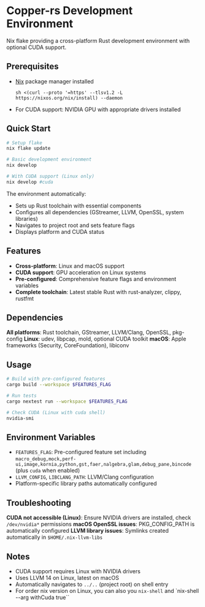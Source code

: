 # Copper-rs Development Environment

Nix flake providing a cross-platform Rust development environment with optional CUDA support.

## Prerequisites

- [Nix](https://nixos.org/download.html) package manager installed
    ```
    sh <(curl --proto '=https' --tlsv1.2 -L https://nixos.org/nix/install) --daemon
    ```
- For CUDA support: NVIDIA GPU with appropriate drivers installed

## Quick Start

```bash
# Setup flake
nix flake update

# Basic development environment
nix develop

# With CUDA support (Linux only)
nix develop #cuda
```

The environment automatically:

- Sets up Rust toolchain with essential components
- Configures all dependencies (GStreamer, LLVM, OpenSSL, system libraries)
- Navigates to project root and sets feature flags
- Displays platform and CUDA status

## Features

- **Cross-platform**: Linux and macOS support
- **CUDA support**: GPU acceleration on Linux systems
- **Pre-configured**: Comprehensive feature flags and environment variables
- **Complete toolchain**: Latest stable Rust with rust-analyzer, clippy, rustfmt

## Dependencies

**All platforms**: Rust toolchain, GStreamer, LLVM/Clang, OpenSSL, pkg-config
**Linux**: udev, libpcap, mold, optional CUDA toolkit
**macOS**: Apple frameworks (Security, CoreFoundation), libiconv

## Usage

```bash
# Build with pre-configured features
cargo build --workspace $FEATURES_FLAG

# Run tests
cargo nextest run --workspace $FEATURES_FLAG

# Check CUDA (Linux with cuda shell)
nvidia-smi
```

## Environment Variables

- `FEATURES_FLAG`: Pre-configured feature set including `macro_debug,mock,perf-ui,image,kornia,python,gst,faer,nalgebra,glam,debug_pane,bincode` (plus `cuda` when enabled)
- `LLVM_CONFIG`, `LIBCLANG_PATH`: LLVM/Clang configuration
- Platform-specific library paths automatically configured

## Troubleshooting

**CUDA not accessible (Linux)**: Ensure NVIDIA drivers are installed, check `/dev/nvidia*` permissions
**macOS OpenSSL issues**: PKG_CONFIG_PATH is automatically configured
**LLVM library issues**: Symlinks created automatically in `$HOME/.nix-llvm-libs`

## Notes

- CUDA support requires Linux with NVIDIA drivers
- Uses LLVM 14 on Linux, latest on macOS
- Automatically navigates to `../..` (project root) on shell entry
- For order nix version on Linux, you can also you `nix-shell` and `nix-shell --arg withCuda true``

